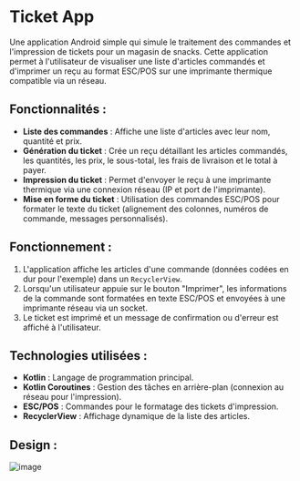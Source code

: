 # Ticket App

Une application Android simple qui simule le traitement des commandes et l'impression de tickets pour un magasin de snacks. Cette application permet à l'utilisateur de visualiser une liste d'articles commandés et d'imprimer un reçu au format ESC/POS sur une imprimante thermique compatible via un réseau.

## Fonctionnalités :
- **Liste des commandes** : Affiche une liste d'articles avec leur nom, quantité et prix.
- **Génération du ticket** : Crée un reçu détaillant les articles commandés, les quantités, les prix, le sous-total, les frais de livraison et le total à payer.
- **Impression du ticket** : Permet d'envoyer le reçu à une imprimante thermique via une connexion réseau (IP et port de l'imprimante).
- **Mise en forme du ticket** : Utilisation des commandes ESC/POS pour formater le texte du ticket (alignement des colonnes, numéros de commande, messages personnalisés).

## Fonctionnement :
1. L'application affiche les articles d'une commande (données codées en dur pour l'exemple) dans un `RecyclerView`.
2. Lorsqu'un utilisateur appuie sur le bouton "Imprimer", les informations de la commande sont formatées en texte ESC/POS et envoyées à une imprimante réseau via un socket.
3. Le ticket est imprimé et un message de confirmation ou d'erreur est affiché à l'utilisateur.

## Technologies utilisées :
- **Kotlin** : Langage de programmation principal.
- **Kotlin Coroutines** : Gestion des tâches en arrière-plan (connexion au réseau pour l'impression).
- **ESC/POS** : Commandes pour le formatage des tickets d'impression.
- **RecyclerView** : Affichage dynamique de la liste des articles.
  
## Design :

![image](https://github.com/user-attachments/assets/67fdaefd-83b6-487f-aaed-87662644ccfe)


